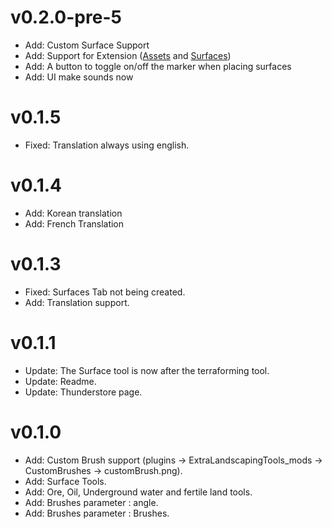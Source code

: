 # v0.2.0-pre-5
- Add: Custom Surface Support
- Add: Support for Extension ([Assets](https://github.com/AlphaGaming7780/ELT-Assets) and [Surfaces](https://github.com/AlphaGaming7780/ELT-Surfaces))
- Add: A button to toggle on/off the marker when placing surfaces
- Add: UI make sounds now

# v0.1.5
- Fixed: Translation always using english.

# v0.1.4
- Add: Korean translation 
- Add: French Translation

# v0.1.3
- Fixed: Surfaces Tab not being created.
- Add: Translation support.

# v0.1.1
- Update: The Surface tool is now after the terraforming tool.
- Update: Readme.
- Update: Thunderstore page.

# v0.1.0
- Add: Custom Brush support (plugins -> ExtraLandscapingTools_mods -> CustomBrushes -> customBrush.png).
- Add: Surface Tools.
- Add: Ore, Oil, Underground water and fertile land tools.
- Add: Brushes parameter : angle.
- Add: Brushes parameter : Brushes.